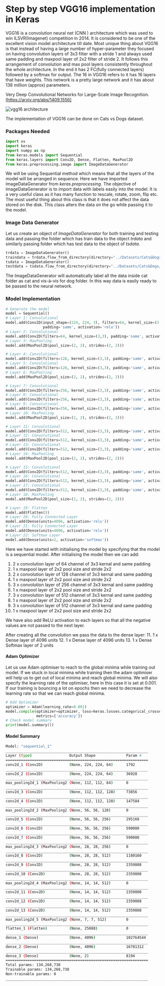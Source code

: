 # Step by step VGG16 implementation in Keras

VGG16 is a convolution neural net (CNN ) architecture which was used to win ILSVR(Imagenet) competition in 2014. 
It is considered to be one of the excellent vision model architecture till date. Most unique thing about VGG16 
is that instead of having a large number of hyper-parameter they focused on having convolution layers of 3x3 
filter with a stride 1 and always used same padding and maxpool layer of 2x2 filter of stride 2. 
It follows this arrangement of convolution and max pool layers consistently throughout the whole architecture. 
In the end it has 2 FC(fully connected layers) followed by a softmax for output. The 16 in VGG16 refers to it has 
16 layers that have weights. This network is a pretty large network and it has about 138 million (approx) parameters.

Very Deep Convolutional Networks for Large-Scale Image Recognition. [https://arxiv.org/abs/1409.1556]

![vgg16 architecture](https://user-images.githubusercontent.com/35737777/69682136-5bdd4780-10a8-11ea-9079-50283f5451df.png)

The implementation of VGG16 can be done on Cats vs Dogs dataset.

### Packages Needed

```python
import os
import keras
import numpy as np
from keras.models import Sequential
from keras.layers import Conv2D, Dense, Flatten, MaxPool2D
from keras.preprocessing.image import ImageDataGenerator
```
We will be using Sequential method which means that all the layers of the model will be arranged in sequence. Here we 
have imported ImageDataGenerator from _keras.preprocessing_. The objective of ImageDataGenerator is to import data with 
labels easily into the model. It is a very useful class as it has many function to rescale, rotate, zoom, flip etc. The 
most useful thing about this class is that it does not affect the data stored on the disk. This class alters the data on 
the go while passing it to the model.

### Image Data Generator

Let us create an object of _ImageDataGenerator_ for both training and testing data and passing the folder which has train
data to the object _trdata_ and similarly passing folder which has test data to the object of _tsdata_.

```python
trdata = ImageDataGenerator()
traindata = trdata.flow_from_directory(directory="../Datasets/Cats&Dogs/train",target_size=(224,224))
tsdata = ImageDataGenerator()
testdata = tsdata.flow_from_directory(directory="../Datasets/Cats&Dogs/validation", target_size=(224,224))
```

The ImageDataGenerator will automatically label all the data inside cat folder as cat and vis-à-vis for dog folder. In 
this way data is easily ready to be passed to the neural network.

### Model Implementation
```python
# Generate the model
model = Sequential()
# Layer 1: Convolutional
model.add(Conv2D(input_shape=(224, 224, 3), filters=64, kernel_size=(3, 3),
                 padding='same', activation='relu'))
# Layer 2: Convolutional
model.add(Conv2D(filters=64, kernel_size=(3,3), padding='same', activation='relu'))
# Layer 3: MaxPooling
model.add(MaxPool2D(pool_size=(2, 2), strides=(2, 2)))

# Layer 4: Convolutional
model.add(Conv2D(filters=128, kernel_size=(3,3), padding='same', activation='relu'))
# Layer 5: Convolutional
model.add(Conv2D(filters=128, kernel_size=(3,3), padding='same', activation='relu'))
# Layer 6: MaxPooling
model.add(MaxPool2D(pool_size=(2, 2), strides=(2, 2)))

# Layer 7: Convolutional
model.add(Conv2D(filters=256, kernel_size=(3,3), padding='same', activation='relu'))
# Layer 8: Convolutional
model.add(Conv2D(filters=256, kernel_size=(3,3), padding='same', activation='relu'))
# Layer 9: Convolutional
model.add(Conv2D(filters=256, kernel_size=(3,3), padding='same', activation='relu'))
# Layer 10: MaxPooling
model.add(MaxPool2D(pool_size=(2, 2), strides=(2, 2)))

# Layer 11: Convolutional
model.add(Conv2D(filters=512, kernel_size=(3,3), padding='same', activation='relu'))
# Layer 12: Convolutional
model.add(Conv2D(filters=512, kernel_size=(3,3), padding='same', activation='relu'))
# Layer 13: Convolutional
model.add(Conv2D(filters=512, kernel_size=(3,3), padding='same', activation='relu'))
# Layer 14: MaxPooling
model.add(MaxPool2D(pool_size=(2, 2), strides=(2, 2)))

# Layer 15: Convolutional
model.add(Conv2D(filters=512, kernel_size=(3,3), padding='same', activation='relu'))
# Layer 16: Convolutional
model.add(Conv2D(filters=512, kernel_size=(3,3), padding='same', activation='relu'))
# Layer 17: Convolutional
model.add(Conv2D(filters=512, kernel_size=(3,3), padding='same', activation='relu'))
# Layer 18: MaxPooling
model.add(MaxPool2D(pool_size=(2, 2), strides=(2, 2)))

# Layer 19: Flatten
model.add(Flatten())
# Layer 20: Fully Connected Layer
model.add(Dense(units=4096, activation='relu'))
# Layer 21: Fully Connected Layer
model.add(Dense(units=4096, activation='relu'))
# Layer 22: Softmax Layer
model.add(Dense(units=2, activation='softmax'))
```

Here we have started with initialising the model by specifying that the model is a sequential model. 
After initialising the model then we can add: 
1. 2 x convolution layer of 64 channel of 3x3 kernal and same padding
2. 1 x maxpool layer of 2x2 pool size and stride 2x2
3. 2 x convolution layer of 128 channel of 3x3 kernal and same padding
4. 1 x maxpool layer of 2x2 pool size and stride 2x2
5. 3 x convolution layer of 256 channel of 3x3 kernal and same padding
6. 1 x maxpool layer of 2x2 pool size and stride 2x2
7. 3 x convolution layer of 512 channel of 3x3 kernal and same padding
8. 1 x maxpool layer of 2x2 pool size and stride 2x2
9. 3 x convolution layer of 512 channel of 3x3 kernal and same padding
10. 1 x maxpool layer of 2x2 pool size and stride 2x2

We have also add ReLU activation to each layers so that all the negative values are not passed to the next layer.

After creating all the convolution we pass the data to the dense layer:
11. 1 x Dense layer of 4096 units
12. 1 x Dense layer of 4096 units
13. 1 x Dense Softmax layer of 2 units

#### Adam Optimizer
Let us use Adam optimiser to reach to the global minima while training out model. If we stuck in local minima while 
training then the adam optimiser will help us to get out of local minima and reach global minima. We will also 
specify the learning rate of the optimiser, here in this case it is set at 0.001. If our training is bouncing a lot on 
epochs then we need to decrease the learning rate so that we can reach global minima.

```python
# Add Optimizer
optimizer = Adam(learning_rate=0.001)
model.compile(optimizer=optimizer, loss=keras.losses.categorical_crossentropy,
              metrics=['accuracy'])
# Check model summary
print(model.summary())
```

#### Model Summary 

```sh 
Model: "sequential_1"
_________________________________________________________________
Layer (type)                 Output Shape              Param #   
=================================================================
conv2d_1 (Conv2D)            (None, 224, 224, 64)      1792      
_________________________________________________________________
conv2d_2 (Conv2D)            (None, 224, 224, 64)      36928     
_________________________________________________________________
max_pooling2d_1 (MaxPooling2 (None, 112, 112, 64)      0         
_________________________________________________________________
conv2d_3 (Conv2D)            (None, 112, 112, 128)     73856     
_________________________________________________________________
conv2d_4 (Conv2D)            (None, 112, 112, 128)     147584    
_________________________________________________________________
max_pooling2d_2 (MaxPooling2 (None, 56, 56, 128)       0         
_________________________________________________________________
conv2d_5 (Conv2D)            (None, 56, 56, 256)       295168    
_________________________________________________________________
conv2d_6 (Conv2D)            (None, 56, 56, 256)       590080    
_________________________________________________________________
conv2d_7 (Conv2D)            (None, 56, 56, 256)       590080    
_________________________________________________________________
max_pooling2d_3 (MaxPooling2 (None, 28, 28, 256)       0         
_________________________________________________________________
conv2d_8 (Conv2D)            (None, 28, 28, 512)       1180160   
_________________________________________________________________
conv2d_9 (Conv2D)            (None, 28, 28, 512)       2359808   
_________________________________________________________________
conv2d_10 (Conv2D)           (None, 28, 28, 512)       2359808   
_________________________________________________________________
max_pooling2d_4 (MaxPooling2 (None, 14, 14, 512)       0         
_________________________________________________________________
conv2d_11 (Conv2D)           (None, 14, 14, 512)       2359808   
_________________________________________________________________
conv2d_12 (Conv2D)           (None, 14, 14, 512)       2359808   
_________________________________________________________________
conv2d_13 (Conv2D)           (None, 14, 14, 512)       2359808   
_________________________________________________________________
max_pooling2d_5 (MaxPooling2 (None, 7, 7, 512)         0         
_________________________________________________________________
flatten_1 (Flatten)          (None, 25088)             0         
_________________________________________________________________
dense_1 (Dense)              (None, 4096)              102764544 
_________________________________________________________________
dense_2 (Dense)              (None, 4096)              16781312  
_________________________________________________________________
dense_3 (Dense)              (None, 2)                 8194      
=================================================================
Total params: 134,268,738
Trainable params: 134,268,738
Non-trainable params: 0
_________________________________________________________________
```
